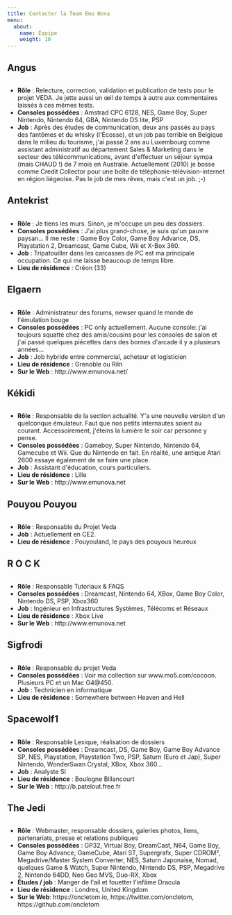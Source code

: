 ```yaml
---
title: Contacter la Team Emu Nova
menu:
  about:
    name: Équipe
    weight: 10
---
```


## Angus

<div class="media">
  <img class="pull-left" src="http://forums.emunova.net/uploads/av-2132.jpg" alt="">

  <ul class="media-body list-unstyled">
    <li><strong>Rôle</strong> : Relecture, correction, validation et publication de tests pour le projet VEDA. Je jette aussi un œil de temps à autre aux commentaires laissés à ces mêmes tests.</li>
    <li><strong>Consoles possédées</strong> : Amstrad CPC 6128, NES, Game Boy, Super Nintendo, Nintendo 64, GBA, Nintendo DS lite, PSP</li>
    <li><strong>Job</strong> : Après des études de communication, deux ans passés au pays des fantômes et du whisky (l'Écosse), et un job pas
    terrible en Belgique dans le milieu du tourisme, j'ai passé 2 ans au Luxembourg comme assistant administratif au département Sales & Marketing
    dans le secteur des télécommunications, avant d'effectuer un séjour sympa (mais CHAUD !) de 7 mois en Australie. Actuellement (2010) je bosse
    comme Credit Collector pour une boîte de téléphonie-télévision-internet en région liégeoise. Pas le job de mes rêves, mais c'est un job. ;-)</li>
  </ul>
</div>

## Antekrist

<div class="media">
  <img class="pull-left" src="http://forums.emunova.net/uploads/av-37560.jpg" alt="">

  <ul class="media-body list-unstyled">
    <li><strong>Rôle</strong> : Je tiens les murs. Sinon, je m'occupe un peu des dossiers.</li>
    <li><strong>Consoles possédées</strong> : J'ai plus grand-chose, je suis qu'un pauvre paysan... Il me reste : Game Boy Color, Game Boy Advance, DS, Playstation 2, Dreamcast, Game Cube, Wii et X-Box 360.</li>
    <li><strong>Job</strong> : Tripatouiller dans les carcasses de PC est ma principale occupation. Ce qui me laisse beaucoup de temps libre.</li>
    <li><strong>Lieu de résidence</strong> : Créon (33)</li>
  </ul>
</div>

## Elgaern

<div class="media">
  <img class="pull-left" src="http://forums.emunova.net/uploads/av-702.jpg" alt="">

  <ul class="media-body list-unstyled">
    <li><strong>Rôle</strong> : Administrateur des forums, newser quand le monde de l'émulation bouge</li>
    <li><strong>Consoles possédées</strong> : PC only actuellement. Aucune console: j'ai toujours squatté chez des amis/cousins pour les consoles de salon et j'ai passé quelques piécettes dans des bornes d'arcade il y a plusieurs années...</li>
    <li><strong>Job</strong> : Job hybride entre commercial, acheteur et logisticien</li>
    <li><strong>Lieu de résidence</strong> : Grenoble ou Riln</li>
    <li><strong>Sur le Web</strong> : http://www.emunova.net/</li>
  </ul>
</div>

## Kékidi

<div class="media">
  <img class="pull-left" src="http://forums.emunova.net/uploads/av-339.jpg" alt="">

  <ul class="media-body list-unstyled">
    <li><strong>Rôle</strong> : Responsable de la section actualité. Y'a une nouvelle version d'un quelconque émulateur. Faut que nos petits internautes soient au courant. Accessoirement, j'éteins la lumière le soir car personne y pense.</li>
    <li><strong>Consoles possédées</strong> : Gameboy, Super Nintendo, Nintendo 64, Gamecube et Wii. Que du Nintendo en fait. En réalité, une antique Atari 2600 essaye également de se faire une place.</li>
    <li><strong>Job</strong> : Assistant d'éducation, cours particuliers.</li>
    <li><strong>Lieu de résidence</strong> : Lille</li>
    <li><strong>Sur le Web</strong> : http://www.emunova.net</li>
  </ul>
</div>

## Pouyou Pouyou

<div class="media">
  <img class="pull-left" src="http://forums.emunova.net/uploads/photo-947.jpg" alt="">

  <ul class="media-body list-unstyled">
    <li><strong>Rôle</strong> : Responsable du Projet Veda</li>
    <li><strong>Job</strong> : Actuellement en CE2.</li>
    <li><strong>Lieu de résidence</strong> : Pouyouland, le pays des pouyous heureux</li>
  </ul>
</div>

## R O C K

<div class="media">
  <img class="pull-left" src="http://forums.emunova.net/uploads/av-914.jpg" alt="">

  <ul class="media-body list-unstyled">
    <li><strong>Rôle</strong> : Responsable Tutoriaux & FAQS</li>
    <li><strong>Consoles possédées</strong> : Dreamcast, Nintendo 64, XBox, Game Boy Color, Nintendo DS, PSP, Xbox360</li>
    <li><strong>Job</strong> : Ingénieur en Infrastructures Systèmes, Télécoms et Réseaux</li>
    <li><strong>Lieu de résidence</strong> : Xbox Live</li>
    <li><strong>Sur le Web</strong> : http://www.emunova.net</li>
  </ul>
</div>

## Sigfrodi

<div class="media">
  <img class="pull-left" src="http://forums.emunova.net/uploads/av-17.png" alt="">

  <ul class="media-body list-unstyled">
    <li><strong>Rôle</strong> : Responsable du projet Veda</li>
    <li><strong>Consoles possédées</strong> : Voir ma collection sur www.mo5.com/cocoon. Plusieurs PC et un Mac G4@450.</li>
    <li><strong>Job</strong> : Technicien en informatique</li>
    <li><strong>Lieu de résidence</strong> : Somewhere between Heaven and Hell</li>
  </ul>
</div>

## Spacewolf1

<div class="media">
  <img class="pull-left" src="http://forums.emunova.net/uploads/av-21.gif" alt="">

  <ul class="media-body list-unstyled">
    <li><strong>Rôle</strong> : Responsable Lexique, réalisation de dossiers</li>
    <li><strong>Consoles possédées</strong> : Dreamcast, DS, Game Boy, Game Boy Advance SP, NES, Playstation, Playstation Two, PSP, Saturn (Euro et Jap), Super Nintendo, WonderSwan Crystal, XBox, Xbox 360...</li>
    <li><strong>Job</strong> : Analyste SI</li>
    <li><strong>Lieu de résidence</strong> : Boulogne Billancourt</li>
    <li><strong>Sur le Web</strong> : http://b.patelout.free.fr</li>
  </ul>
</div>

## The Jedi

<div class="media">
  <img class="pull-left" src="http://forums.emunova.net/uploads/av-1.gif" alt="">

  <ul class="media-body list-unstyled">
    <li><strong>Rôle</strong> : Webmaster, responsable dossiers, galeries photos, liens, partenariats, presse et relations publiques</li>
    <li><strong>Consoles possédées</strong> : GP32, Virtual Boy, DreamCast, N64, Game Boy, Game Boy Advance, GameCube, Atari ST, Supergrafx, Super CDROM², Megadrive/Master System Converter, NES, Saturn Japonaise, Nomad, quelques Game & Watch, Super Nintendo, Nintendo DS, PSP, Megadrive 2, Nintendo 64DD, Neo Geo MVS, Duo-RX, Xbox</li>
    <li><strong>Études / job</strong> : Manger de l'ail et fouetter l'infâme Dracula</li>
    <li><strong>Lieu de résidence</strong> : Londres, United Kingdom</li>
    <li><strong>Sur le Web</strong>: https://oncletom.io, https://twitter.com/oncletom, https://github.com/oncletom</li>
  </ul>
</div>
